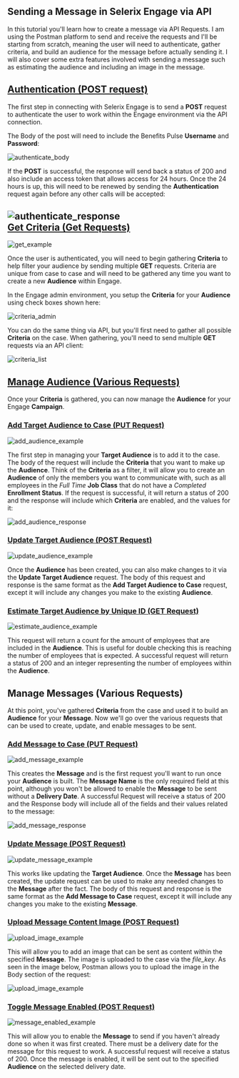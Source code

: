 Sending a Message in Selerix Engage via API
-


In this tutorial you'll learn how to create a message via API Requests. I am using the Postman platform to send and receive the requests and I'll be starting from scratch, meaning the user will need to authenticate, gather criteria, and build an audience for the message before actually sending it. I will also cover some extra features involved with sending a message such as estimating the audience and including an image in the message.


[Authentication (POST request)](https://selerix.postman.co/collections/7428926-199073a3-05bb-48ce-b308-a245a1c6dee4?version=latest&workspace=f67e800c-2124-4067-823b-bd0697d079fc#12d5beeb-2d91-438a-96e5-51ec063492a0)
-

The first step in connecting with Selerix Engage is to send a **POST** request to authenticate the user to work within the Engage environment via the API connection. 

The Body of the post will need to include the Benefits Pulse **Username** and **Password**:

![authenticate_body](images/authenticate_body.JPG)

If the **POST** is successful, the response will send back a status of 200 and also include an access token that allows access for 24 hours. Once the 24 hours is up, this will need to be renewed by sending the **Authentication** request again before any other calls will be accepted: 

![authenticate_response](images/authenticate_response.jpg)
<br>
[Get Criteria (Get Requests)](https://selerix.postman.co/collections/7428926-199073a3-05bb-48ce-b308-a245a1c6dee4?version=latest&workspace=f67e800c-2124-4067-823b-bd0697d079fc#f50ef8dd-a89f-4b74-8f48-ae04fdba7b32)
-
![get_example](images/get_example.jpg)

Once the user is authenticated, you will need to begin gathering **Criteria** to help filter your audience by sending multiple **GET** requests. Criteria are unique from case to case and will need to be gathered any time you want to create a new **Audience** within Engage. 

In the Engage admin environment, you setup the **Criteria** for your **Audience** using check boxes shown here:

![criteria_admin](images/criteria_admin.jpg)

You can do the same thing via API, but you'll first need to gather all possible **Criteria** on the case. When gathering, you'll need to send multiple **GET** requests via an API client: 

![criteria_list](images/criteria_list.jpg)

[Manage Audience (Various Requests)](https://selerix.postman.co/collections/7428926-199073a3-05bb-48ce-b308-a245a1c6dee4?version=latest&workspace=f67e800c-2124-4067-823b-bd0697d079fc#7dd14535-c8e6-4888-b220-201a008f900c)
-
Once your **Criteria** is gathered, you can now manage the **Audience** for your Engage **Campaign**.  

### [Add Target Audience to Case (PUT Request)](https://selerix.postman.co/collections/7428926-199073a3-05bb-48ce-b308-a245a1c6dee4?version=latest&workspace=f67e800c-2124-4067-823b-bd0697d079fc#bb44bf85-e937-495b-b928-6fca6843ae46)

![add_audience_example](images/add_audience_example.jpg)

The first step in managing your **Target Audience** is to add it to the case. The body of the request will include the **Criteria** that you want to make up the **Audience**. Think of the **Criteria** as a filter, it will allow you to create an **Audience** of only the members you want to communicate with, such as all employees in the *Full Time* **Job Class** that do not have a *Completed* **Enrollment Status**. If the request is successful, it will return a status of 200 and the response will include which **Criteria** are enabled, and the values for it:   

![add_audience_response](images/add_audience_response.jpg)

### [Update Target Audience (POST Request)](https://selerix.postman.co/collections/7428926-199073a3-05bb-48ce-b308-a245a1c6dee4?version=latest&workspace=f67e800c-2124-4067-823b-bd0697d079fc#3792ee76-e791-4868-bc2d-7552e0d45ef9)

![update_audience_example](images/update_audience_example.jpg)

Once the **Audience** has been created, you can also make changes to it via the **Update Target Audience** request. The body of this request and response is the same format as the **Add Target Audience to Case** request, except it will include any changes you make to the existing **Audience**. 

### [Estimate Target Audience by Unique ID (GET Request)](https://selerix.postman.co/collections/7428926-199073a3-05bb-48ce-b308-a245a1c6dee4?version=latest&workspace=f67e800c-2124-4067-823b-bd0697d079fc#32a9f9b8-28c2-41ef-82ed-e2994311358d)

![estimate_audience_example](images/estimate_audience_example.jpg)

This request will return a count for the amount of employees that are included in the **Audience**. This is useful for double checking this is reaching the number of employees that is expected. A successful request will return a status of 200 and an integer representing the number of employees within the **Audience**. 

Manage Messages (Various Requests)
-
At this point, you've gathered **Criteria** from the case and used it to build an **Audience** for your **Message**. Now we'll go over the various requests that can be used to create, update, and enable messages to be sent. 

### [Add Message to Case (PUT Request)](https://selerix.postman.co/collections/7428926-199073a3-05bb-48ce-b308-a245a1c6dee4?version=latest&workspace=f67e800c-2124-4067-823b-bd0697d079fc#6571e89d-912f-46f4-8cd5-e0fdaaa99feb)

![add_message_example](images/add_message_example.jpg)

This creates the **Message** and is the first request you'll want to run once your **Audience** is built. The **Message Name** is the only required field at this point, although you won't be allowed to enable the **Message** to be sent without a **Delivery Date**. A successful Request will receive a status of 200 and the Response body will include all of the fields and their values related to the message:

![add_message_response](images/add_message_response.jpg)

### [Update Message (POST Request)](https://selerix.postman.co/collections/7428926-199073a3-05bb-48ce-b308-a245a1c6dee4?version=latest&workspace=f67e800c-2124-4067-823b-bd0697d079fc#4bee7a47-1e59-4878-85bf-b56704f12cce)

![update_message_example](images/update_message_example.jpg)

This works like updating the **Target Audience**. Once the **Message** has been created, the update request can be used to make any needed changes to the **Message** after the fact. The body of this request and response is the same format as the **Add Message to Case** request, except it will include any changes you make to the existing **Message**. 

### [Upload Message Content Image (POST Request)](https://selerix.postman.co/collections/7428926-199073a3-05bb-48ce-b308-a245a1c6dee4?version=latest&workspace=f67e800c-2124-4067-823b-bd0697d079fc#c5d6ed5f-ac54-4880-8f7f-93ba99da6d1f)

![upload_image_example](images/upload_image_example.jpg)

This will allow you to add an image that can be sent as content within the specified **Message**. The  image is uploaded to the case via the *file_key*. As seen in the image below, Postman allows you to upload the image in the Body section of the request:

![upload_image_example](images/upload_image_file_key.jpg)

### [Toggle Message Enabled (POST Request)](https://selerix.postman.co/collections/7428926-199073a3-05bb-48ce-b308-a245a1c6dee4?version=latest&workspace=f67e800c-2124-4067-823b-bd0697d079fc#5c934459-db72-4d79-97f0-9d376519bd10)

![message_enabled_example](images/message_enabled_example.jpg)

This will allow you to enable the **Message** to send if you haven't already done so when it was first created. There must be a delivery date for the message for this request to work. A successful request will receive a status of 200. Once the message is enabled, it will be sent out to the specified **Audience** on the selected delivery date. 
